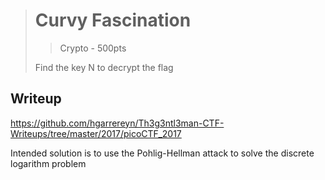 > # Curvy Fascination
> > Crypto - 500pts
>
> Find the key N to decrypt the flag

## Writeup
https://github.com/hgarrereyn/Th3g3ntl3man-CTF-Writeups/tree/master/2017/picoCTF_2017

Intended solution is to use the Pohlig-Hellman attack to solve the discrete logarithm problem